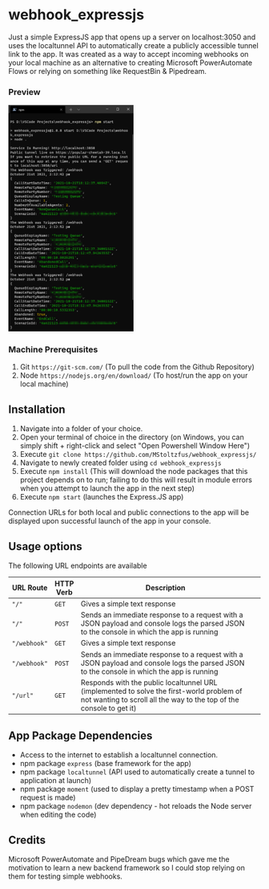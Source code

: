 # webhook_expressjs

Just a simple ExpressJS app that opens up a server on localhost:3050 and uses the localtunnel API to automatically create a publicly accessible tunnel link to the app. It was created as a way to accept incoming webhooks on your local machine as an alternative to creating Microsoft PowerAutomate Flows or relying on something like RequestBin & Pipedream.

### Preview
<img src="screenshot.png" alt="screenshot" width ="250"/>

### Machine Prerequisites
1. Git `https://git-scm.com/` (To pull the code from the Github Repository)
2. Node `https://nodejs.org/en/download/` (To host/run the app on your local machine)

## Installation
1. Navigate into a folder of your choice.
2. Open your terminal of choice in the directory (on Windows, you can simply shift + right-click and select "Open Powershell Window Here")
3. Execute `git clone https://github.com/MStoltzfus/webhook_expressjs/`
4. Navigate to newly created folder using `cd webhook_expressjs`
5. Execute `npm install` (This will download the node packages that this project depends on to run; failing to do this will result in module errors when you attempt to launch the app in the next step)
6. Execute `npm start` (launches the Express.JS app)

Connection URLs for both local and public connections to the app will be displayed upon successful launch of the app in your console.

## Usage options

The following URL endpoints are available


<table width="100%">
	<!-- why, markdown... -->
	<thead>
		<tr>
			<th width="15%">URL Route</th>
            <th width="10%">HTTP Verb</th>
			<th width="75%">Description</th>
            <th>
		</tr>
	<thead>
	<tbody>
		<tr>
			<td><code>"/"</code></td>
            <td><code>GET</code></td>
			<td>Gives a simple text response</td>
		</tr>
		<tr>
			<td><code>"/"</code></td>
            <td><code>POST</code></td>
			<td>Sends an immediate response to a request with a JSON payload and console logs the parsed JSON to the console in which the app is running</td>
		</tr>
		<tr>
			<td><code>"/webhook"</code></td>
            <td><code>GET</code></td>
			<td>Gives a simple text response</td>
		</tr>
        <tr>
			<td><code>"/webhook"</code></td>
            <td><code>POST</code></td>
			<td>Sends an immediate response to a request with a JSON payload and console logs the parsed JSON to the console in which the app is running</td>
		</tr>
        <tr>
			<td><code>"/url"</code></td>
            <td><code>GET</code></td>
			<td>Responds with the public localtunnel URL (implemented to solve the first-world problem of not wanting to scroll all the way to the top of the console to get it)</td>
		</tr>
	</tbody>
</table>

## App Package Dependencies
- Access to the internet to establish a localtunnel connection.
- npm package `express` (base framework for the app)
- npm package `localtunnel` (API used to automatically create a tunnel to application at launch)
- npm package `moment` (used to display a pretty timestamp when a POST request is made)
- npm package `nodemon` (dev dependency - hot reloads the Node server when editing the code)

## Credits
Microsoft PowerAutomate and PipeDream bugs which gave me the motivation to learn a new backend framework so I could stop relying on them for testing simple webhooks.
